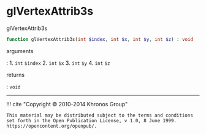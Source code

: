 # glVertexAttrib3s
glVertexAttrib3s

```php
function glVertexAttrib3s(int $index, int $x, int $y, int $z) : void
```

arguments

:    1. `int` `$index` 
    2. `int` `$x` 
    3. `int` `$y` 
    4. `int` `$z` 

returns

:    `void` 

---
     

!!! cite "Copyright © 2010-2014 Khronos Group"

    This material may be distributed subject to the terms and conditions set forth in the Open Publication License, v 1.0, 8 June 1999. https://opencontent.org/openpub/.